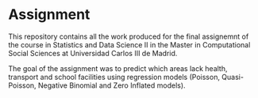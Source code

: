 # Assignment
This repository contains all the work produced for the final assignemnt of the course in Statistics and Data Science II in the Master in Computational Social Sciences at Universidad Carlos III de Madrid.

The goal of the assignment was to predict which areas lack health, transport and school facilities using regression models (Poisson, Quasi-Poisson, Negative Binomial and Zero Inflated models).
